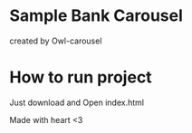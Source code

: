 # Sample Bank Carousel
created by Owl-carousel

# How to run project
Just download and Open index.html

Made with heart <3

